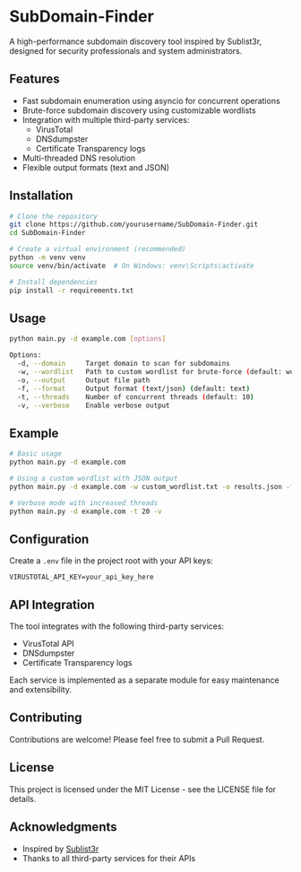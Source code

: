 # SubDomain-Finder

A high-performance subdomain discovery tool inspired by Sublist3r, designed for security professionals and system administrators.

## Features

- Fast subdomain enumeration using asyncio for concurrent operations
- Brute-force subdomain discovery using customizable wordlists
- Integration with multiple third-party services:
  - VirusTotal
  - DNSdumpster
  - Certificate Transparency logs
- Multi-threaded DNS resolution
- Flexible output formats (text and JSON)

## Installation

```bash
# Clone the repository
git clone https://github.com/yourusername/SubDomain-Finder.git
cd SubDomain-Finder

# Create a virtual environment (recommended)
python -m venv venv
source venv/bin/activate  # On Windows: venv\Scripts\activate

# Install dependencies
pip install -r requirements.txt
```

## Usage

```bash
python main.py -d example.com [options]

Options:
  -d, --domain     Target domain to scan for subdomains
  -w, --wordlist   Path to custom wordlist for brute-force (default: wordlists/default.txt)
  -o, --output     Output file path
  -f, --format     Output format (text/json) (default: text)
  -t, --threads    Number of concurrent threads (default: 10)
  -v, --verbose    Enable verbose output
```

## Example

```bash
# Basic usage
python main.py -d example.com

# Using a custom wordlist with JSON output
python main.py -d example.com -w custom_wordlist.txt -o results.json -f json

# Verbose mode with increased threads
python main.py -d example.com -t 20 -v
```

## Configuration

Create a `.env` file in the project root with your API keys:

```
VIRUSTOTAL_API_KEY=your_api_key_here
```

## API Integration

The tool integrates with the following third-party services:
- VirusTotal API
- DNSdumpster
- Certificate Transparency logs

Each service is implemented as a separate module for easy maintenance and extensibility.

## Contributing

Contributions are welcome! Please feel free to submit a Pull Request.

## License

This project is licensed under the MIT License - see the LICENSE file for details.

## Acknowledgments

- Inspired by [Sublist3r](https://github.com/aboul3la/Sublist3r)
- Thanks to all third-party services for their APIs